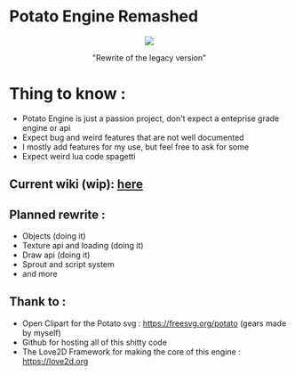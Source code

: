 # Potato Engine Remashed
<div align="center"><img src="https://github.com/user-attachments/assets/68b46e3b-32a3-4364-877c-2841bc3801f2"></img>

"Rewrite of the legacy version"</div>


# Thing to know :
- Potato Engine is just a passion project, don't expect a enteprise grade engine or api
- Expect bug and weird features that are not well documented
- I mostly add features for my use, but feel free to ask for some
- Expect weird lua code spagetti

## Current wiki (wip): [here](https://github.com/Nonook-3352/Potato-Engine/wiki)

## Planned rewrite :
- Objects (doing it)
- Texture api and loading (doing it)
- Draw api (doing it)
- Sprout and script system
- and more


## Thank to :
- Open Clipart for the Potato svg : https://freesvg.org/potato (gears made by myself)
- Github for hosting all of this shitty code
- The Love2D Framework for making the core of this engine : https://love2d.org


